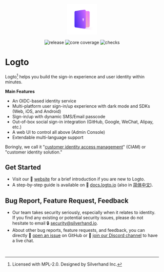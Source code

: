 <p align="center">
    <a href="https://logto.io" target="_blank" align="center" alt="Logto Logo">
        <img src="./logo.png" width="100">
    </a>
</p>

<p align="center">
    <span><img src="https://img.shields.io/github/v/release/logto-io/logto?color=7958FF" alt="release" /></span>
    <span><img src="https://img.shields.io/codecov/c/github/logto-io/logto?label=core%20coverage" alt="core coverage" /></span>
    <span><img src="https://img.shields.io/github/checks-status/logto-io/logto/master" alt="checks"></span>
</p>

# Logto

Logto[^info] helps you build the sign-in experience and user identity within minutes.

**Main Features**

- An OIDC-based identity service
- Multi-platform user sign-in/up experience with dark mode and SDKs (Web, iOS, and Android)
- Sign-in/up with dynamic SMS/Email passcode
- Out-of-box social sign-in integration (GitHub, Google, WeChat, Alipay, etc.)
- A web UI to control all above (Admin Console)
- Extendable multi-language support

Boringly, we call it "[customer identity access management](https://en.wikipedia.org/wiki/Customer_identity_access_management)" (CIAM) or "customer identity solution."

## Get Started

- Visit our 🎨 [website](https://logto.io) for a brief introduction if you are new to Logto.
- A step-by-step guide is available on 📖 [docs.logto.io](https://docs.logto.io) (also in [简体中文](https://docs.logto.io/zh-cn)).

## Bug Report, Feature Request, Feedback

- Our team takes security seriously, especially when it relates to identity. If you find any existing or potential security issues, please do not hesitate to email 🔒 [security@silverhand.io](mailto:security@silverhand.io).
- About other bug reports, feature requests, and feedback, you can directly 🙋 [open an issue](https://github.com/logto-io/logto/issues/new) on GitHub or 💬 [join our Discord channel](https://discord.gg/UEPaF3j5e6) to have a live chat.

<br/>

[^info]: Licensed with MPL-2.0. Designed by Silverhand Inc.
